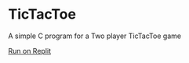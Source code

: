 # TicTacToe
A simple C program for a Two player TicTacToe game

[Run on Replit](https://replit.com/@AryaNahesh/TicTacToe?v=1)


